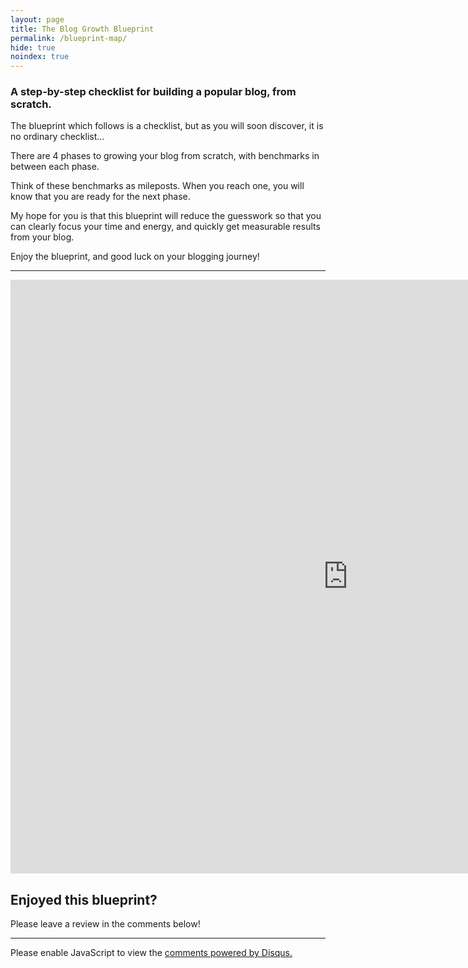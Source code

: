```yaml
---
layout: page
title: The Blog Growth Blueprint
permalink: /blueprint-map/
hide: true
noindex: true
---
```


<h3>A step-by-step checklist for building a popular blog, from scratch.</h3>

<p>The blueprint which follows is a checklist, but as you will soon discover, it is no ordinary checklist...</p>
<p>There are 4 phases to growing your blog from scratch, with benchmarks in between each phase.</p>
<p>Think of these benchmarks as mileposts. When you reach one, you will know that you are ready for the next phase.</p>
<p>My hope for you is that this blueprint will reduce the guesswork so that you can clearly focus your time and energy, and quickly get measurable results from your blog.</p>
<p>Enjoy the blueprint, and good luck on your blogging journey!</p>

<hr>

<iframe width="1080" height="950" frameborder="0" src="https://www.mindmeister.com/maps/public_map_shell/605015984/the-blog-growth-blueprint-2015-edition?width=1080&height=950&z=auto&t=Yp7GsrDf6A&presentation=1" scrolling="no" style="overflow:hidden">Your browser is not able to display frames. Please visit the <a rel="nofollow" href="https://www.mindmeister.com/605015984/the-blog-growth-blueprint-2015-edition?t=Yp7GsrDf6A" target="_blank">mind map: The Blog Growth Blueprint (2015 edition)</a> on <a rel="nofollow" href="http://www.mindmeister.com" target="_blank">Mind Mapping - MindMeister</a>.</iframe>


<h2>Enjoyed this blueprint?</h2>
<p>Please leave a review in the comments below!</p>

<hr>

<div id="disqus_thread"></div>
<script type="text/javascript">
	var disqus_shortname = '{{ site.theme.disqus_shortname }}';
	(function() {
		var dsq = document.createElement('script'); dsq.type = 'text/javascript'; dsq.async = true;
		dsq.src = '//' + disqus_shortname + '.disqus.com/embed.js';
		(document.getElementsByTagName('head')[0] || document.getElementsByTagName('body')[0]).appendChild(dsq);
	})();
</script>
<noscript>Please enable JavaScript to view the <a href="https://disqus.com/?ref_noscript">comments powered by Disqus.</a></noscript>